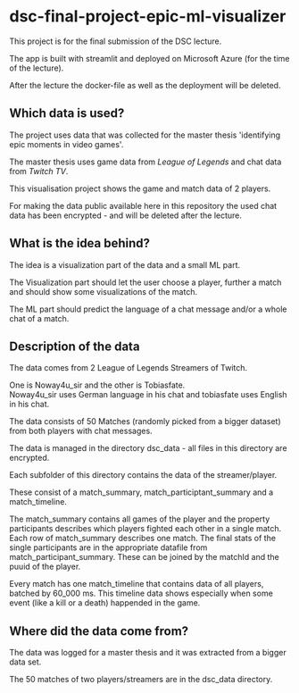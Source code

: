 # dsc-final-project-epic-ml-visualizer

This project is for the final submission of the DSC lecture.

The app is built with streamlit and deployed on Microsoft Azure (for the time of the lecture).

After the lecture the docker-file as well as the deployment will be deleted.

## Which data is used?

The project uses data that was collected for the master thesis 'identifying epic moments in video games'.

The master thesis uses game data from *League of Legends* and chat data from *Twitch TV*.

This visualisation project shows the game and match data of 2 players.

For making the data public available here in this repository the used chat data has been encrypted - and will be deleted after the lecture.

## What is the idea behind?

The idea is a visualization part of the data and a small ML part.

The Visualization part should let the user choose a player, further a match and should show some visualizations of the match.

The ML part should predict the language of a chat message and/or a whole chat of a match.

## Description of the data

The data comes from 2 League of Legends Streamers of Twitch.

One is Noway4u_sir and the other is Tobiasfate.   
Noway4u_sir uses German language in his chat and tobiasfate uses English in his chat.

The data consists of 50 Matches (randomly picked from a bigger dataset) from both players with chat messages.

The data is managed in the directory dsc_data - all files in this directory are encrypted.

Each subfolder of this directory contains the data of the streamer/player.

These consist of a match_summary, match_participtant_summary and a match_timeline.

The match_summary contains all games of the player and the property participants describes which players fighted each other in a single match. 
Each row of match_summary describes one match. 
The final stats of the single participants are in the appropriate datafile from match_participant_summary. These can be joined by the matchId and the puuid of the player.

Every match has one match_timeline that contains data of all players, batched by 60_000 ms.
This timeline data shows especially when some event (like a kill or a death) happended in the game.

## Where did the data come from?

The data was logged for a master thesis and it was extracted from a bigger data set.

The 50 matches of two players/streamers are in the dsc_data directory. 

